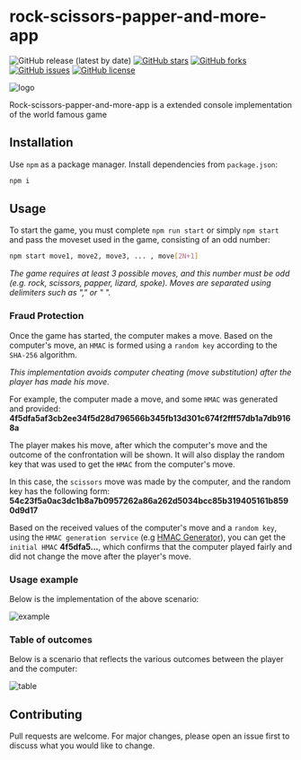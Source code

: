 # rock-scissors-papper-and-more-app

![GitHub release (latest by date)](https://img.shields.io/github/v/release/everman32/rock-scissors-papper-and-more-app) [![GitHub stars](https://img.shields.io/github/stars/everman32/rock-scissors-papper-and-more-app)](https://github.com/everman32/rock-scissors-papper-and-more-app/stargazers) [![GitHub forks](https://img.shields.io/github/forks/everman32/rock-scissors-papper-and-more-app)](https://github.com/everman32/rock-scissors-papper-and-more-app/network) [![GitHub issues](https://img.shields.io/github/issues/everman32/rock-scissors-papper-and-more-app)](https://github.com/everman32/rock-scissors-papper-and-more-app/issues) [![GitHub license](https://img.shields.io/github/license/everman32/rock-scissors-papper-and-more-app)](https://github.com/everman32/rock-scissors-papper-and-more-app)

![logo](https://i.ibb.co/Qk5mDjZ/logo.png)

Rock-scissors-papper-and-more-app is a extended console implementation of the world famous game

## Installation
Use `npm` as a package manager. Install dependencies from `package.json`:
```bash
npm i
```

## Usage
To start the game, you must complete `npm run start` or simply `npm start` and pass the moveset used in the game, consisting of an odd number:
```bash
npm start move1, move2, move3, ... , move[2N+1]
```
*The game requires at least 3 possible moves, and this number must be odd (e.g. rock, scissors, papper, lizard, spoke). Moves are separated using delimiters such as "," or " ".*

### Fraud Protection
Once the game has started, the computer makes a move. Based on the computer's move, an `HMAC` is formed using a `random key` according to the `SHA-256` algorithm.

*This implementation avoids computer cheating (move substitution) after the player has made his move.*

For example, the computer made a move, and some `HMAC` was generated and provided: **4f5dfa5af3cb2ee34f5d28d796566b345fb13d301c674f2fff57db1a7db9168a**

The player makes his move, after which the computer's move and the outcome of the confrontation will be shown. It will also display the random key that was used to get the `HMAC` from the computer's move.

In this case, the `scissors` move was made by the computer, and the random key has the following form:
**54c23f5a0ac3dc1b8a7b0957262a86a262d5034bcc85b319405161b8590d9d17**

Based on the received values of the computer's move and a `random key`, using the `HMAC generation service` (e.g [HMAC Generator](https://codebeautify.org/hmac-generator)), you can get the `initial HMAC` **4f5dfa5...**, which confirms that the computer played fairly and did not change the move after the player's move.

### Usage example
Below is the implementation of the above scenario:

![example](https://i.ibb.co/b2zgHm3/example.png)

### Table of outcomes
Below is a scenario that reflects the various outcomes between the player and the computer:

![table](https://i.ibb.co/d74gZfd/table.png)

## Contributing
Pull requests are welcome. For major changes, please open an issue first to discuss what you would like to change.